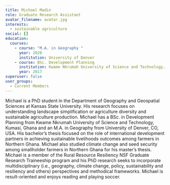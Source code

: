 ```yaml
---
title: Michael Madin
role: Graduate Research Assistant
avatar_filename: avatar.jpg
interests:
  - sustainable agriculture
social: []
education:
  courses:
    - course: "M.A. in Geography "
      year: 2020
      institution: University of Denver
    - course: BSc. Development Planning
      institution: Kwame Nkrumah University of Science and Technology, Kumasi, Ghana
      year: 2017
superuser: false
user_groups:
  - Current Members
---
```

Michael is a PhD student in the Department of Geography and Geospatial Sciences at Kansas State University. His research focuses on understanding landscape simplification or agriculture diversity and sustainable agriculture production. Michael has a BSc. in Development Planning from Kwame Nkrumah University of Science and Technology, Kumasi, Ghana and an M.A. in Geography from University of Denver, CO, USA. His bachelor’s thesis focused on the role of international development partners in achieving sustainable livelihoods outcomes among farmers in Northern Ghana. Michael also studied climate change and seed security among smallholder farmers in Northern Ghana for his master’s thesis. Michael is a member of the Rural Resource Resiliency NSF Graduate Research Traineeship program and his PhD research seeks to incorporate multidisciplinary (i.e., geography, climate change, policy, sustainability and resiliency and others) perspectives and methodical frameworks. Michael is result-oriented and enjoys reading and playing soccer.